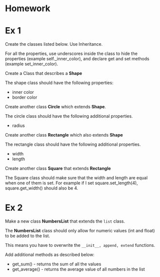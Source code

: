 # Homework

# Ex 1

Create the classes listed below. Use Inheritance.

For all the properties, use underscores inside the class to hide the properties (example self._inner_color), and declare
get and set methods (example set_inner_color).

Create a Class that describes a **Shape**

The shape class should have the following properties:

* inner color
* border color

Create another class **Circle** which extends **Shape**.

The circle class should have the following additional properties.

* radius

Create another class **Rectangle** which also extends **Shape**

The rectangle class should have the following additional properties.

* width
* length

Create another class **Square** that extends **Rectangle**

The Square class should make sure that the width and length are equal when one of them is set. For example if I set
square.set_length(4), square.get_width() should also be 4.

# Ex 2

Make a new class **NumbersList** that extends the `list` class.

The **NumbersList** class should only allow for numeric values (int and float) to be added to the list.

This means you have to overwrite the `__init__, append, extend` functions.

Add additional methods as described below:

* get_sum() - returns the sum of all the values
* get_average() - returns the average value of all numbers in the list
